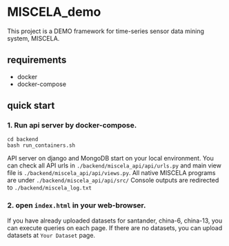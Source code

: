 # MISCELA_demo

This project is a DEMO framework for time-series sensor data mining system, MISCELA.

## requirements

* docker
* docker-compose

## quick start

### 1. Run api server by docker-compose.

  ```
  cd backend
  bash run_containers.sh
  ```

  API server on django and MongoDB start on your local environment.
  You can check all API urls in `./backend/miscela_api/api/urls.py` and main view file is `./backend/miscela_api/api/views.py`.
  All native MISCELA programs are under `./backend/miscela_api/api/src/`
  Console outputs are redirected to `./backend/miscela_log.txt`

### 2. open `index.html` in your web-browser. 

If you have already uploaded datasets for santander, china-6, china-13, you can execute queries on each page. If there are no datasets, you can upload datasets at `Your Dataset` page.
